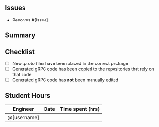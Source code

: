 ## Issues

<!-- Link issues from the project board (see https://docs.github.com/en/issues/tracking-your-work-with-issues/linking-a-pull-request-to-an-issue) -->
- Resolves #[issue]

## Summary

<!-- Summarize the changes made in this PR -->

## Checklist

<!-- Ensure the following requirements are met before merging your branch -->
- [ ] New .proto files have been placed in the correct package
- [ ] Generated gRPC code has been copied to the repositories that rely on that code
- [ ] Generated gRPC code has **not** been manually edited

## Student Hours

<!-- Complete the following table -->
| Engineer    | Date | Time spent (hrs) |
|-------------|------|------------------|
| @[username] |      |                  |
